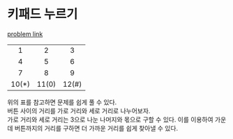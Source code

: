 # 키패드 누르기

[problem link](https://programmers.co.kr/learn/courses/30/lessons/67256)  

||||
|:-:|:-:|:-:|  
|1|2|3|  
|4|5|6|  
|7|8|9|
|10(*)|11(0)|12(#)|  

위의 표를 참고하면 문제를 쉽게 풀 수 있다.  
버튼 사이의 거리를 가로 거리와 세로 거리로 나누어보자.  
가로 거리와 세로 거리는 3으로 나눈 나머지와 몫으로 구할 수 있다.
이를 이용하여 가운데 버튼까지의 거리를 구하면 더 가까운 거리를 쉽게 찾아낼 수 있다.  
